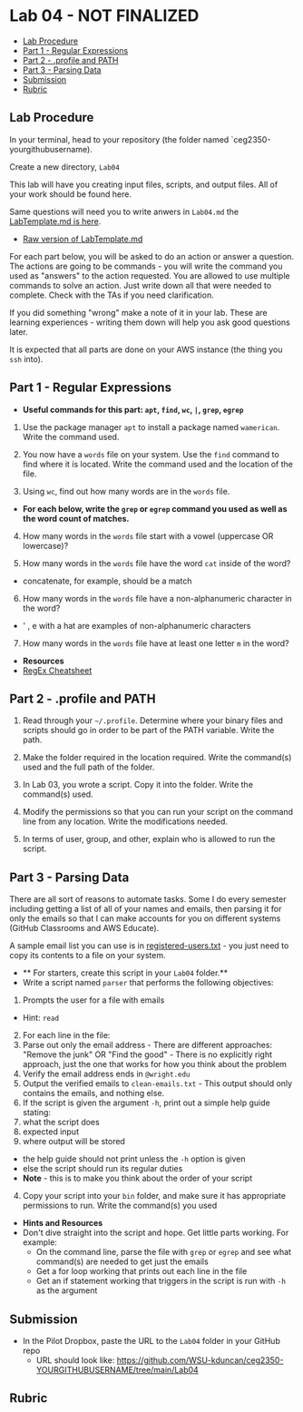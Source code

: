 # Lab 04 - NOT FINALIZED

- [Lab Procedure](#Lab-Procedure)
- [Part 1 - Regular Expressions](#Part-1---Regular-Expressions)
- [Part 2 - .profile and PATH](#Part-2---.profile-and-PATH)
- [Part 3 - Parsing Data](#Part-3---Parsing-Data)
- [Submission](#Submission)
- [Rubric](#Rubric)

## Lab Procedure

In your terminal, head to your repository (the folder named `ceg2350-yourgithubusername).

Create a new directory, `Lab04`

This lab will have you creating input files, scripts, and output files.  All of your work should be found here.

Same questions will need you to write anwers in `Lab04.md` the [LabTemplate.md is here](LabTemplate.md).
   - [Raw version of LabTemplate.md](https://raw.githubusercontent.com/pattonsgirl/Fall2021-CEG2350/main/Labs/Lab04/LabTemplate.md)

For each part below, you will be asked to do an action or answer a question.  The actions are going to be commands - you will write the command you used as "answers" to the action requested.  You are allowed to use multiple commands to solve an action.  Just write down all that were needed to complete.  Check with the TAs if you need clarification.

If you did something "wrong" make a note of it in your lab. These are learning experiences - writing them down will help you ask good questions later. 

It is expected that all parts are done on your AWS instance (the thing you `ssh` into).

## Part 1 - Regular Expressions

- **Useful commands for this part: `apt`, `find`, `wc`, `|`, `grep`, `egrep`**

1. Use the package manager `apt` to install a package named `wamerican`. Write the command used.

2. You now have a `words` file on your system.  Use the `find` command to find where it is located.  Write the command used and the location of the file.

3. Using `wc`, find out how many words are in the `words` file.

- **For each below, write the `grep` or `egrep` command you used as well as the word count of matches.**

4. How many words in the `words` file start with a vowel (uppercase OR lowercase)?

5. How many words in the `words` file have the word `cat` inside of the word?
  - concatenate, for example, should be a match

6. How many words in the `words` file have a non-alphanumeric character in the word?
  - ' , e with a hat are examples of non-alphanumeric characters

7. How many words in the `words` file have at least one letter `m` in the word?

- **Resources**
- [RegEx Cheatsheet](http://web.mit.edu/hackl/www/lab/turkshop/slides/regex-cheatsheet.pdf)

## Part 2 - .profile and PATH 

1. Read through your `~/.profile`.  Determine where your binary files and scripts should go in order to be part of the PATH variable.  Write the path.

2. Make the folder required in the location required.  Write the command(s) used and the full path of the folder.

3. In Lab 03, you wrote a script.  Copy it into the folder.  Write the command(s) used.

4. Modify the permissions so that you can run your script on the command line from any location.  Write the modifications needed.  

5. In terms of user, group, and other, explain who is allowed to run the script.

## Part 3 - Parsing Data

There are all sort of reasons to automate tasks.  Some I do every semester including getting a list of all of your names and emails, then parsing it for only the emails so that I can make accounts for you on different systems (GitHub Classrooms and AWS Educate).  

A sample email list you can use is in [registered-users.txt](registered-users.txt) - you just need to copy its contents to a file on your system.

- ** For starters, create this script in your `Lab04` folder.**
- Write a script named `parser` that performs the following objectives:
1. Prompts the user for a file with emails
  - Hint: `read`
2. For each line in the file:
  1. Parse out only the email address
    - There are different approaches: "Remove the junk" OR "Find the good"
    - There is no explicitly right approach, just the one that works for how you think about the problem
  2. Verify the email address ends in `@wright.edu`
  3. Output the verified emails to `clean-emails.txt`
    - This output should only contains the emails, and nothing else.
3. If the script is given the argument `-h`, print out a simple help guide stating:
  1. what the script does
  2. expected input
  3. where output will be stored
  - the help guide should not print unless the `-h` option is given
  - else the script should run its regular duties
  - **Note** - this is to make you think about the order of your script
4. Copy your script into your `bin` folder, and make sure it has appropriate permissions to run.  Write the command(s) you used

- **Hints and Resources**
- Don't dive straight into the script and hope.  Get little parts working.  For example:
  - On the command line, parse the file with `grep` or `egrep` and see what command(s) are needed to get just the emails
  - Get a for loop working that prints out each line in the file
  - Get an if statement working that triggers in the script is run with `-h` as the argument

## Submission

- In the Pilot Dropbox, paste the URL to the `Lab04` folder in your GitHub repo
    - URL should look like: https://github.com/WSU-kduncan/ceg2350-YOURGITHUBUSERNAME/tree/main/Lab04

## Rubric

